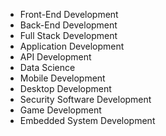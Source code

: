 - Front-End Development
- Back-End Development
- Full Stack Development
- Application Development
- API Development
- Data Science
- Mobile Development
- Desktop Development
- Security Software Development
- Game Development
- Embedded System Development
